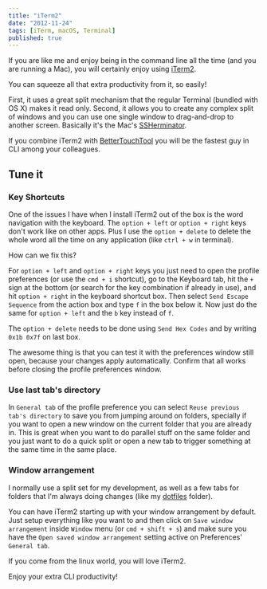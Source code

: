 ```yaml
---
title: "iTerm2"
date: "2012-11-24"
tags: [iTerm, macOS, Terminal]
published: true
---
```


If you are like me and enjoy being in the command line all the time (and you are
running a Mac), you will certainly enjoy using [iTerm2](http://www.iterm2.com).

You can squeeze all that extra productivity from it, so easily!

First, it uses a great split mechanism that the regular Terminal (bundled with
OS X) makes it read only. Second, it allows you to create any complex split of
windows and you can use one single window to drag-and-drop to another screen.
Basically it's the Mac's
[SSHerminator](http://www.ubuntugeek.com/tag/install-ssherminator-ubuntu).

If you combine iTerm2 with [BetterTouchTool](http://www.boastr.net) you will be
the fastest guy in CLI among your colleagues.

## Tune it

### Key Shortcuts

One of the issues I have when I install iTerm2 out of the box is the word
navigation with the keyboard. The `option + left` or `option + right` keys don't
work like on other apps. Plus I use the `option + delete` to delete the whole
word all the time on any application (like `ctrl + w` in terminal).

How can we fix this?

For `option + left` and `option + right` keys you just need to open the profile
preferences (or use the `cmd + i` shortcut), go to the Keyboard tab, hit the `+`
sign at the bottom (or search for the key combination if already in use), and
hit `option + right` in the keyboard shortcut box. Then select
`Send Escape Sequence` from the action box and type `f` in the box below it. Now
just do the same for `option + left` and the `b` key instead of `f`.

The `option + delete` needs to be done using `Send Hex Codes` and by writing
`0x1b 0x7f` on last box.

The awesome thing is that you can test it with the preferences window still
open, because your changes apply automatically. Confirm that all works before
closing the profile preferences window.

### Use last tab's directory

In `General tab` of the profile preference you can select
`Reuse previous tab's directory` to save you from jumping around on folders,
specially if you want to open a new window on the current folder that you are
already in. This is great when you want to do parallel stuff on the same folder
and you just want to do a quick split or open a new tab to trigger something at
the same time in the same place.

### Window arrangement

I normally use a split set for my development, as well as a few tabs for folders
that I'm always doing changes (like my
[dotfiles](https://github.com/alias-mac/dotfiles) folder).

You can have iTerm2 starting up with your window arrangement by default. Just
setup everything like you want to and then click on `Save window arrangement`
inside `Window` menu (or `cmd + shift + s`) and make sure you have the
`Open saved window arrangement` setting active on Preferences' `General tab`.

If you come from the linux world, you will love iTerm2.

Enjoy your extra CLI productivity!
